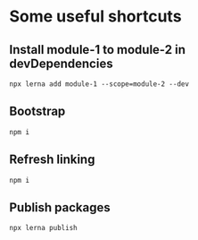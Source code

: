 # Some useful shortcuts

## Install module-1 to module-2 in devDependencies

```
npx lerna add module-1 --scope=module-2 --dev
```

## Bootstrap

```
npm i
```

## Refresh linking

```
npm i
```

## Publish packages

```
npx lerna publish
```
